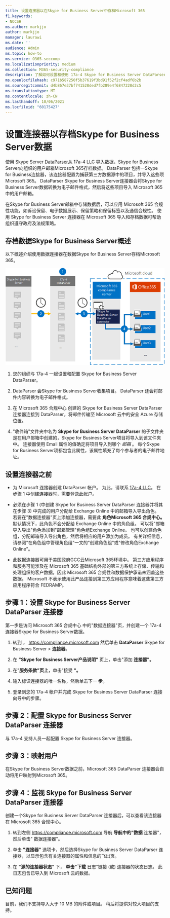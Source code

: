 ```yaml
---
title: 设置连接器以在Skype for Business Server中存档Microsoft 365
f1.keywords:
- NOCSH
ms.author: markjjo
author: markjjo
manager: laurawi
ms.date: ''
audience: Admin
ms.topic: how-to
ms.service: O365-seccomp
ms.localizationpriority: medium
ms.collection: M365-security-compliance
description: 了解如何设置和使用 17a-4 Skype for Business Server DataParser 连接器在 Microsoft 365 中导入和Skype for Business Server数据。
ms.openlocfilehash: c971b587250f5b37619f3bd91f52f2cf4adf6b2b
ms.sourcegitcommit: d4b867e37bf741528ded7fb289e4f6847228d2c5
ms.translationtype: MT
ms.contentlocale: zh-CN
ms.lasthandoff: 10/06/2021
ms.locfileid: "60175427"
---
```

# <a name="set-up-a-connector-to-archive-skype-for-business-server-data"></a>设置连接器以存档Skype for Business Server数据

使用 Skype Server [DataParser](https://www.17a-4.com/skype-server-dataparser/)从 17a-4 LLC 导入数据，Skype for Business Server向组织的用户邮箱Microsoft 365存档数据。 DataParser 包括一Skype for Business连接器，该连接器配置为捕获第三方数据源中的项目，并导入这些项Microsoft 365。 DataParser Skype for Business Server连接器会将Skype for Business Server数据转换为电子邮件格式，然后将这些项目导入 Microsoft 365 中的用户邮箱。

在Skype for Business Server邮箱中存储数据后，可以应用 Microsoft 365 合规性功能，如诉讼保留、电子数据展示、保留策略和保留标签以及通信合规性。 使用 Skype for Business Server 连接器在 Microsoft 365 导入和存档数据可帮助组织遵守政府及法规策略。

## <a name="overview-of-archiving-skype-for-business-server-data"></a>存档数据Skype for Business Server概述

以下概述介绍使用数据连接器在数据Skype for Business Server存档Microsoft 365。

![存档工作流Skype for Business Server 17a-4 的数据。](../media/SkypeServerDataParserConnectorWorkflow.png)

1. 您的组织与 17a-4 一起设置和配置 Skype for Business Server DataParser。

2. DataParser 会Skype for Business Server收集项目。 DataParser 还会将邮件内容转换为电子邮件格式。

3. 在 Microsoft 365 合规中心 创建的 Skype for Business Server DataParser 连接器连接到 DataParser，将邮件传输至 Microsoft 云中的安全 Azure 存储 位置。

4. "收件箱"文件夹中名为 **Skype for Business Server DataParser** 的子文件夹是在用户邮箱中创建的，Skype for Business Server项目将导入到该文件夹中。 连接器使用 Email 属性的值确定将项目导入到哪个 *邮箱* 。 每个Skype for Business Server项都包含此属性，该属性填充了每个参与者的电子邮件地址。

## <a name="before-you-set-up-a-connector"></a>设置连接器之前

- 为 Microsoft 连接器创建 DataParser 帐户。 为此，请联系 [17a-4 LLC](https://www.17a-4.com/contact/)。 在步骤 1 中创建连接器时，需要登录此帐户。

- 必须在步骤 1 (中创建 Skype for Business Server DataParser 连接器并将其在步骤 3) 中完成的用户分配给 Exchange Online 中的邮箱导入导出角色。 若要在"数据连接器"页上添加连接器，需要此 **角色Microsoft 365 合规中心。** 默认情况下，此角色不会分配给 Exchange Online 中的角色组。 可以将"邮箱导入导出"角色添加到"邮箱管理"角色组Exchange Online。 也可以创建角色组，分配邮箱导入导出角色，然后将相应的用户添加为成员。 有关详细信息，请参阅"在角色[](/Exchange/permissions-exo/role-groups#create-role-groups)组中管理角色组[](/Exchange/permissions-exo/role-groups#modify-role-groups)"一文的"创建角色组"或"修改角色Exchange Online"。

- 此数据连接器可用于美国政府GCC云Microsoft 365环境中。 第三方应用程序和服务可能涉及在 Microsoft 365 基础结构外部的第三方系统上存储、传输和处理组织的客户数据，因此 Microsoft 365 合规性和数据保护承诺未涵盖这些数据。 Microsoft 不表示使用此产品连接到第三方应用程序意味着这些第三方应用程序符合 FEDRAMP。

## <a name="step-1-set-up-a-skype-for-business-server-dataparser-connector"></a>步骤 1：设置 Skype for Business Server DataParser 连接器

第一步是访问 Microsoft 365 合规中心 中的"数据连接器"页，并创建一个 17a-4 连接器Skype for Business Server数据。

1. 转到 ， <https://compliance.microsoft.com> 然后单击 **DataParser** Skype for Business Server  >  **连接器**。

2. 在 **"Skype for Business Server产品说明"** 页上，单击"添加 **连接器"。**

3. 在"**服务条款"页上**，单击"接受 **"。**

4. 输入标识连接器的唯一名称，然后单击下一 **步**。

5. 登录到您的 17a-4 帐户并完成 Skype for Business Server DataParser 连接向导中的步骤。

## <a name="step-2-configure-the-skype-for-business-server-dataparser-connector"></a>步骤 2：配置 Skype for Business Server DataParser 连接器

与 17a-4 支持人员一起配置 Skype for Business Server 连接器。

## <a name="step-3-map-users"></a>步骤 3：映射用户

在Skype for Business Server数据之前，Microsoft 365 DataParser 连接器会自动将用户映射到Microsoft 365。

## <a name="step-4-monitor-the-skype-for-business-server-dataparser-connector"></a>步骤 4：监视 Skype for Business Server DataParser 连接器

创建一个Skype for Business Server DataParser 连接器后，可以查看该连接器在 Microsoft 365 合规中心。

1. 转到左侧 <https://compliance.microsoft.com> 导航 **导航中的"数据** 连接器"，然后单击" 数据连接器"。

2. 单击 **"连接器"** 选项卡，然后选择Skype for Business Server DataParser 连接器，以显示包含有关连接器的属性和信息的飞出页。

3. 在 **"源的连接器状态"** 下， **单击"下载** 日志"链接 (或) 连接器的状态日志。 此日志包含已导入到 Microsoft 云的数据。

## <a name="known-issues"></a>已知问题

目前，我们不支持导入大于 10 MB 的附件或项目。 稍后将提供对较大项目的支持。
